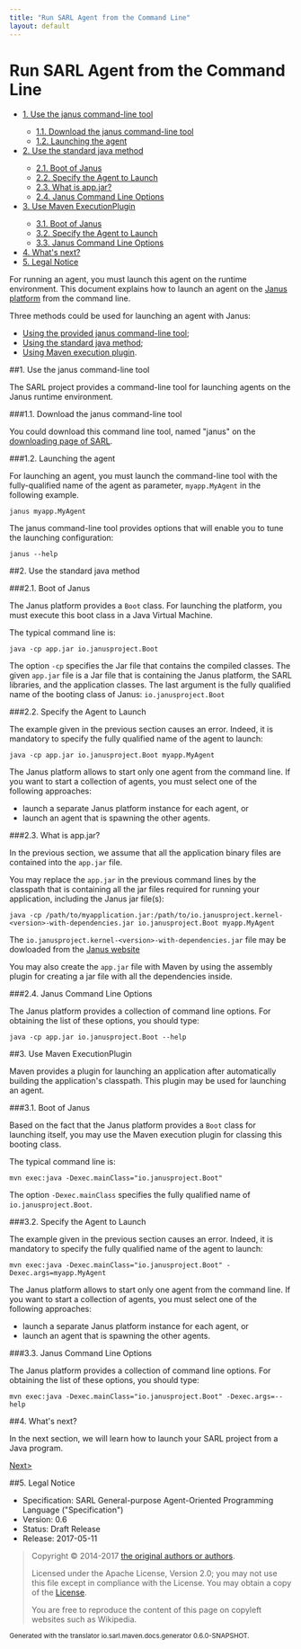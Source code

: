 ```yaml
---
title: "Run SARL Agent from the Command Line"
layout: default
---
```


# Run SARL Agent from the Command Line


<ul class="page_outline" id="page_outline">

<li><a href="#1-use-the-janus-command-line-tool">1. Use the janus command-line tool</a></li>
<ul>
  <li><a href="#1-1-download-the-janus-command-line-tool">1.1. Download the janus command-line tool</a></li>
  <li><a href="#1-2-launching-the-agent">1.2. Launching the agent</a></li>
</ul>
<li><a href="#2-use-the-standard-java-method">2. Use the standard java method</a></li>
<ul>
  <li><a href="#2-1-boot-of-janus">2.1. Boot of Janus</a></li>
  <li><a href="#2-2-specify-the-agent-to-launch">2.2. Specify the Agent to Launch</a></li>
  <li><a href="#2-3-what-is-app-jar">2.3. What is app.jar?</a></li>
  <li><a href="#2-4-janus-command-line-options">2.4. Janus Command Line Options</a></li>
</ul>
<li><a href="#3-use-maven-executionplugin">3. Use Maven ExecutionPlugin</a></li>
<ul>
  <li><a href="#3-1-boot-of-janus">3.1. Boot of Janus</a></li>
  <li><a href="#3-2-specify-the-agent-to-launch">3.2. Specify the Agent to Launch</a></li>
  <li><a href="#3-3-janus-command-line-options">3.3. Janus Command Line Options</a></li>
</ul>
<li><a href="#4-what-s-next">4. What's next?</a></li>
<li><a href="#5-legal-notice">5. Legal Notice</a></li>

</ul>


For running an agent, you must launch this agent on the runtime environment.
This document explains how to launch an agent on the
[Janus platform](http://www.janusproject.io) from the command line.

Three methods could be used for launching an agent with Janus:

* [Using the provided janus command-line tool](#use_the_janus_command-line_tool);
* [Using the standard java method](#use_the_standard_java_method);
* [Using Maven execution plugin](#use_maven_execution_plugin).



##1. Use the janus command-line tool

The SARL project provides a command-line tool for launching agents on the Janus runtime environment.


###1.1. Download the janus command-line tool

You could download this command line tool, named "janus" on the [downloading page of SARL](http://www.sarl.io/download/index.html).

###1.2. Launching the agent

For launching an agent, you must launch the command-line tool with the fully-qualified
name of the agent as parameter, `myapp.MyAgent` in the following example.


	janus myapp.MyAgent


The janus command-line tool provides options that will enable you to tune the launching configuration:


	janus --help


##2. Use the standard java method

###2.1. Boot of Janus

The Janus platform provides a `Boot` class. For launching the platform, you must execute this
boot class in a Java Virtual Machine.

The typical command line is:


	java -cp app.jar io.janusproject.Boot



The option `-cp` specifies the Jar file that contains
the compiled classes. The given `app.jar` file is a Jar file that is containing the Janus
platform, the SARL libraries, and the application classes.
The last argument is the fully qualified name of the booting class of Janus: `io.janusproject.Boot`


###2.2. Specify the Agent to Launch

The example given in the previous section causes an error. Indeed, it is mandatory to
specify the fully qualified name of the agent to launch:


	java -cp app.jar io.janusproject.Boot myapp.MyAgent


<veryimportant>The Janus platform allows to start only one agent from the command line.
If you want to start a collection of agents, you must select one of the following approaches:

* launch a separate Janus platform instance for each agent, or
* launch an agent that is spawning the other agents.
</veryimportant> 


###2.3. What is app.jar?

In the previous section, we assume that all the application binary files are
contained into the `app.jar` file.

You may replace the `app.jar` in the previous command lines by the classpath
that is containing all the jar files required for running your application, including
the Janus jar file(s):


	java -cp /path/to/myapplication.jar:/path/to/io.janusproject.kernel-<version>-with-dependencies.jar io.janusproject.Boot myapp.MyAgent

The `io.janusproject.kernel-<version>-with-dependencies.jar` file may be dowloaded from the [Janus website](http://www.janusproject.io/)

You may also create the `app.jar` file with Maven by using the assembly plugin for creating a jar file with all the dependencies inside.


###2.4. Janus Command Line Options

The Janus platform provides a collection of command line options.
For obtaining the list of these options, you should type:


	java -cp app.jar io.janusproject.Boot --help


##3. Use Maven ExecutionPlugin

Maven provides a plugin for launching an application after automatically building
the application's classpath. This plugin may be used for launching an agent.

###3.1. Boot of Janus

Based on the fact that the Janus platform provides a `Boot` class for launching itself,
you may use the Maven execution plugin for classing this booting class.

The typical command line is:


	mvn exec:java -Dexec.mainClass="io.janusproject.Boot"



The option `-Dexec.mainClass` specifies the fully qualified name of `io.janusproject.Boot`.


###3.2. Specify the Agent to Launch

The example given in the previous section causes an error.
Indeed, it is mandatory to specify the fully qualified name
of the agent to launch:


	mvn exec:java -Dexec.mainClass="io.janusproject.Boot" -Dexec.args=myapp.MyAgent



<veryimportant>The Janus platform allows to start only one agent from the command line.
If you want to start a collection of agents, you must select
one of the following approaches:

* launch a separate Janus platform instance for each agent, or
* launch an agent that is spawning the other agents.
</veryimportant> 


###3.3. Janus Command Line Options

The Janus platform provides a collection of command line options.
For obtaining the list of these options, you should type:


	mvn exec:java -Dexec.mainClass="io.janusproject.Boot" -Dexec.args=--help




##4. What's next?

In the next section, we will learn how to launch your SARL project from a Java program.

[Next>](./RunSARLAgentJava.html)


##5. Legal Notice

* Specification: SARL General-purpose Agent-Oriented Programming Language ("Specification")
* Version: 0.6
* Status: Draft Release
* Release: 2017-05-11

> Copyright &copy; 2014-2017 [the original authors or authors](http://www.sarl.io/about/index.html).
>
> Licensed under the Apache License, Version 2.0;
> you may not use this file except in compliance with the License.
> You may obtain a copy of the [License](http://www.apache.org/licenses/LICENSE-2.0).
>
> You are free to reproduce the content of this page on copyleft websites such as Wikipedia.

<small>Generated with the translator io.sarl.maven.docs.generator 0.6.0-SNAPSHOT.</small>